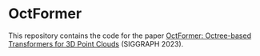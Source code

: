 # OctFormer

This repository contains the code for the paper [OctFormer: Octree-based Transformers for 3D Point Clouds](https://arxiv.org/abs/2305.03045) (SIGGRAPH 2023).

